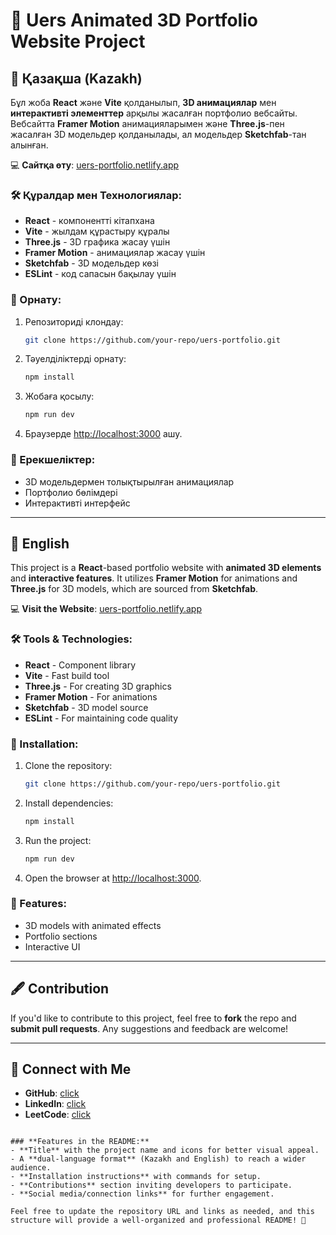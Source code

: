 

# 🚀 Uers Animated 3D Portfolio Website Project

## 📍 Қазақша (Kazakh)

Бұл жоба **React** және **Vite** қолданылып, **3D анимациялар** мен **интерактивті элементтер** арқылы жасалған портфолио вебсайты. Вебсайтта **Framer Motion** анимацияларымен және **Three.js**-пен жасалған 3D модельдер қолданылады, ал модельдер **Sketchfab**-тан алынған.

💻 **Сайтқа өту**: [uers-portfolio.netlify.app](https://uers-portfolio.netlify.app)

### 🛠️ Құралдар мен Технологиялар:
- **React** - компонентті кітапхана
- **Vite** - жылдам құрастыру құралы
- **Three.js** - 3D графика жасау үшін
- **Framer Motion** - анимациялар жасау үшін
- **Sketchfab** - 3D модельдер көзі
- **ESLint** - код сапасын бақылау үшін

### 📄 Орнату:
1. Репозиториді клондау:
   ```bash
   git clone https://github.com/your-repo/uers-portfolio.git
   ```
2. Тәуелділіктерді орнату:
   ```bash
   npm install
   ```
3. Жобаға қосылу:
   ```bash
   npm run dev
   ```
4. Браузерде [http://localhost:3000](http://localhost:3000) ашу.

### 🎨 Ерекшеліктер:
- 3D модельдермен толықтырылған анимациялар
- Портфолио бөлімдері
- Интерактивті интерфейс

---

## 📍 English

This project is a **React**-based portfolio website with **animated 3D elements** and **interactive features**. It utilizes **Framer Motion** for animations and **Three.js** for 3D models, which are sourced from **Sketchfab**.

💻 **Visit the Website**: [uers-portfolio.netlify.app](https://uers-portfolio.netlify.app)

### 🛠️ Tools & Technologies:
- **React** - Component library
- **Vite** - Fast build tool
- **Three.js** - For creating 3D graphics
- **Framer Motion** - For animations
- **Sketchfab** - 3D model source
- **ESLint** - For maintaining code quality

### 📄 Installation:
1. Clone the repository:
   ```bash
   git clone https://github.com/your-repo/uers-portfolio.git
   ```
2. Install dependencies:
   ```bash
   npm install
   ```
3. Run the project:
   ```bash
   npm run dev
   ```
4. Open the browser at [http://localhost:3000](http://localhost:3000).

### 🎨 Features:
- 3D models with animated effects
- Portfolio sections
- Interactive UI

---

## 🖋️ Contribution

If you'd like to contribute to this project, feel free to **fork** the repo and **submit pull requests**. Any suggestions and feedback are welcome!

---

## 📱 Connect with Me

- **GitHub**: [click](https://github.com/Rasreal?tab=repositories)
- **LinkedIn**: [click](https://www.linkedin.com/in/uersultan/)
- **LeetCode**: [click](https://leetcode.com/u/uers/)
```

### **Features in the README:**
- **Title** with the project name and icons for better visual appeal.
- A **dual-language format** (Kazakh and English) to reach a wider audience.
- **Installation instructions** with commands for setup.
- **Contributions** section inviting developers to participate.
- **Social media/connection links** for further engagement.

Feel free to update the repository URL and links as needed, and this structure will provide a well-organized and professional README! 🚀
